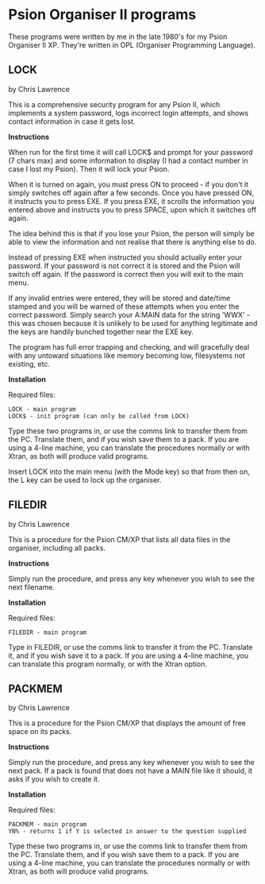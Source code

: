 # Psion Organiser II programs
These programs were written by me in the late 1980's for my Psion Organiser II XP.  They're written in OPL (Organiser Programming Language).

## LOCK
by Chris Lawrence  

This is a comprehensive security program for any Psion II, which implements a system password, logs incorrect login attempts, and shows contact information in case it gets lost.  

**Instructions**

When run for the first time it will call LOCK$ and prompt for your password (7 chars max) and some information to display (I had a contact number in case I lost my Psion).  Then it will lock your Psion.  

When it is turned on again, you must press ON to proceed - if you don't it simply switches off again after a few seconds.  Once you have pressed ON, it instructs you to press EXE.  If you press EXE, it scrolls the information you entered above and instructs you to press SPACE, upon which it switches off again.  

The idea behind this is that if you lose your Psion, the person will simply be able to view the information and not realise that there is anything else to do.  

Instead of pressing EXE when instructed you should actually enter your password.  If your password is not correct it is stored and the Psion will switch off again.  If the password is correct then you will exit to the main menu.  

If any invalid entries were entered, they will be stored and date/time stamped and you will be warned of these attempts when you enter the correct password.  Simply search your A:MAIN data for the string 'WWX' - this was chosen because it is unlikely to be used for anything legitimate and the keys are handily bunched together near the EXE key.  

The program has full error trapping and checking, and will gracefully deal with any untoward situations like memory becoming low, filesystems not existing, etc.  

**Installation**

Required files:
```
LOCK - main program
LOCK$ - init program (can only be called from LOCK)
```

Type these two programs in, or use the comms link to transfer them from the PC. Translate them, and if you wish save them to a pack. If you are using a 4-line machine, you can translate the procedures normally or with Xtran, as both will produce valid programs.  

Insert LOCK into the main menu (with the Mode key) so that from then on, the L key can be used to lock up the organiser.  

## FILEDIR
by Chris Lawrence  

This is a procedure for the Psion CM/XP that lists all data files in the organiser, including all packs.  

**Instructions**

Simply run the procedure, and press any key whenever you wish to see the next filename.  

**Installation**

Required files:
```
FILEDIR - main program
```

Type in FILEDIR, or use the comms link to transfer it from the PC. Translate it, and if you wish save it to a pack. If you are using a 4-line machine, you can translate this program normally, or with the Xtran option.  

## PACKMEM
by Chris Lawrence  

This is a procedure for the Psion CM/XP that displays the amount of free space on its packs.  

**Instructions**

Simply run the procedure, and press any key whenever you wish to see the next pack. If a pack is found that does not have a MAIN file like it should, it asks if you wish to create it.  

**Installation**

Required files:
```
PACKMEM - main program
YN% - returns 1 if Y is selected in answer to the question supplied
```

Type these two programs in, or use the comms link to transfer them from the PC. Translate them, and if you wish save them to a pack. If you are using a 4-line machine, you can translate the procedures normally or with Xtran, as both will produce valid programs.
